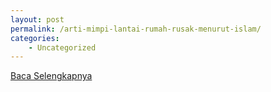 ```yaml
---
layout: post
permalink: /arti-mimpi-lantai-rumah-rusak-menurut-islam/
categories:
    - Uncategorized
---
```


[Baca Selengkapnya](/08)
